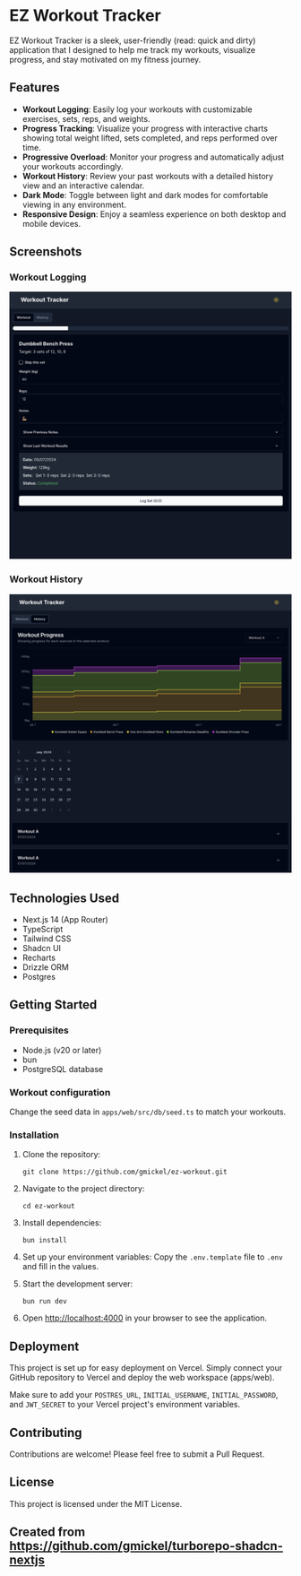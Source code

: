 # EZ Workout Tracker

EZ Workout Tracker is a sleek, user-friendly (read: quick and dirty) application that I designed to help me track my workouts, visualize progress, and stay motivated on my fitness journey.

## Features

- **Workout Logging**: Easily log your workouts with customizable exercises, sets, reps, and weights.
- **Progress Tracking**: Visualize your progress with interactive charts showing total weight lifted, sets completed, and reps performed over time.
- **Progressive Overload**: Monitor your progress and automatically adjust your workouts accordingly.
- **Workout History**: Review your past workouts with a detailed history view and an interactive calendar.
- **Dark Mode**: Toggle between light and dark modes for comfortable viewing in any environment.
- **Responsive Design**: Enjoy a seamless experience on both desktop and mobile devices.

## Screenshots

### Workout Logging

![Workout Logging Screenshot](./images/log.png)

### Workout History

![Workout History Screenshot](./images/history.png)

## Technologies Used

- Next.js 14 (App Router)
- TypeScript
- Tailwind CSS
- Shadcn UI
- Recharts
- Drizzle ORM
- Postgres

## Getting Started

### Prerequisites

- Node.js (v20 or later)
- bun
- PostgreSQL database

### Workout configuration

Change the seed data in `apps/web/src/db/seed.ts` to match your workouts.

### Installation

1. Clone the repository:

   ```
   git clone https://github.com/gmickel/ez-workout.git
   ```

2. Navigate to the project directory:

   ```
   cd ez-workout
   ```

3. Install dependencies:

   ```
   bun install
   ```

4. Set up your environment variables:
   Copy the `.env.template` file to `.env` and fill in the values.

5. Start the development server:

   ```
   bun run dev
   ```

6. Open [http://localhost:4000](http://localhost:4000) in your browser to see the application.

## Deployment

This project is set up for easy deployment on Vercel. Simply connect your GitHub repository to Vercel and deploy the web workspace (apps/web).

Make sure to add your `POSTRES_URL`, `INITIAL_USERNAME`, `INITIAL_PASSWORD`, and `JWT_SECRET` to your Vercel project's environment variables.

## Contributing

Contributions are welcome! Please feel free to submit a Pull Request.

## License

This project is licensed under the MIT License.

## Created from https://github.com/gmickel/turborepo-shadcn-nextjs
